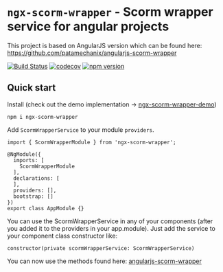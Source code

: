 # `ngx-scorm-wrapper` - Scorm wrapper service for angular projects

This project is based on AngularJS version which can be found here: https://github.com/patamechanix/angularjs-scorm-wrapper

[![Build Status](https://travis-ci.org/DadUndead/ngx-scorm-wrapper.svg?branch=master)](https://travis-ci.org/DadUndead/ngx-scorm-wrapper)
[![codecov](https://codecov.io/gh/DadUndead/ngx-scorm-wrapper/branch/master/graph/badge.svg)](https://codecov.io/gh/DadUndead/ngx-scorm-wrapper)
[![npm version](https://badge.fury.io/js/ngx-scorm-wrapper.svg)](https://badge.fury.io/js/ngx-scorm-wrapper)

## Quick start
Install (check out the demo implementation -> [ngx-scorm-wrapper-demo](https://github.com/DadUndead/ngx-scorm-wrapper-demo))

```$xslt
npm i ngx-scorm-wrapper
```

Add ```ScormWrapperService``` to your module ```providers```.
```$xslt
import { ScormWrapperModule } from 'ngx-scorm-wrapper';

@NgModule({
  imports: [
    ScormWrapperModule
  ],
  declarations: [
  ],
  providers: [],
  bootstrap: []
})
export class AppModule {}
```
You can use the ScormWrapperService in any of your components (after you added it to the providers in your app.module). Just add the service to your component class constructor like:

```
constructor(private scormWrapperService: ScormWrapperService)
```

You can now use the methods found here: [angularjs-scorm-wrapper](https://github.com/patamechanix/angularjs-scorm-wrapper)
